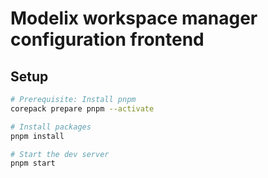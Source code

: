 # Modelix workspace manager configuration frontend

## Setup

```bash
# Prerequisite: Install pnpm
corepack prepare pnpm --activate

# Install packages
pnpm install

# Start the dev server
pnpm start
```
